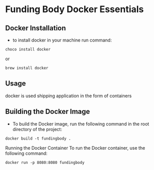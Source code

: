 # Funding Body Docker Essentials



## Docker Installation
- to install docker in your machine run command:
```
choco install docker
```
or
```
brew install docker
```


## Usage

docker is used shipping application in the form of containers



## Building the Docker Image
- To build the Docker image, run the following command in the root directory of the project:
````
docker build -t fundingbody .
````


Running the Docker Container
To run the Docker container, use the following command:

````
docker run -p 8080:8080 fundingbody
````
